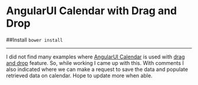 # AngularUI Calendar with Drag and Drop

##Install
`bower install`

------------------------------------------
I did not find many examples where [AngularUI Calendar](http://angular-ui.github.io/ui-calendar/) is used with [drag and drop](https://github.com/codef0rmer/angular-dragdrop) feature. 
So, while working I came up with this.
With comments I also indicated where we can make a request to save the data and populate retrieved data on calendar.
Hope to update more when able.
